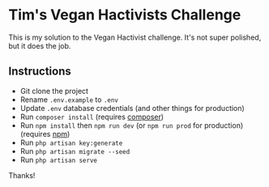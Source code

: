 # Tim's Vegan Hactivists Challenge

This is my solution to the Vegan Hactivist challenge. It's not super polished, but it does the job.

## Instructions

+ Git clone the project 
+ Rename `.env.example` to `.env`
+ Update `.env` database credentials (and other things for production)
+ Run `composer install` (requires [composer](https://getcomposer.org/))
+ Run `npm install` then `npm run dev` (or `npm run prod` for production) (requires [npm](https://www.npmjs.com/))
+ Run `php artisan key:generate`
+ Run `php artisan migrate --seed`
+ Run `php artisan serve`

Thanks!
